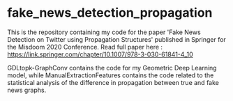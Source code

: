 # fake_news_detection_propagation

This is the repository containing my code for the paper 'Fake News Detection on Twitter using Propagation Structures' published in Springer for the Misdoom 2020 Conference. Read full paper here : https://link.springer.com/chapter/10.1007/978-3-030-61841-4_10 

GDLtopk-GraphConv contains the code for my Geometric Deep Learning model, while ManualExtractionFeatures contains the code related to the statistical analysis of the difference in propagation between true and fake news graphs. 

